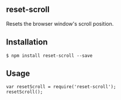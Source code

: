 reset-scroll
------------

Resets the browser window's scroll position.

Installation
------------

    $ npm install reset-scroll --save

Usage
-----

    var resetScroll = require('reset-scroll');
    resetScroll();
